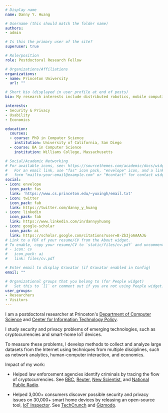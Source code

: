 ```yaml
---
# Display name
name: Danny Y. Huang

# Username (this should match the folder name)
authors:
- admin

# Is this the primary user of the site?
superuser: true

# Role/position
role: Postdoctoral Research Fellow

# Organizations/Affiliations
organizations:
- name: Princeton University
  url: ""

# Short bio (displayed in user profile at end of posts)
bio: My research interests include distributed robotics, mobile computing and programmable matter.

interests:
- Security & Privacy
- Usability
- Economics

education:
  courses:
  - course: PhD in Computer Science
    institution: University of California, San Diego
  - course: BA in Computer Science
    institution: Williams College, Massachusetts

# Social/Academic Networking
# For available icons, see: https://sourcethemes.com/academic/docs/widgets/#icons
#   For an email link, use "fas" icon pack, "envelope" icon, and a link in the
#   form "mailto:your-email@example.com" or "#contact" for contact widget.
social:
- icon: envelope
  icon_pack: fas
  link: 'https://www.cs.princeton.edu/~yuxingh/email.txt'
- icon: twitter
  icon_pack: fab
  link: https://twitter.com/danny_y_huang
- icon: linkedin
  icon_pack: fab
  link: https://www.linkedin.com/in/dannyyhuang
- icon: google-scholar
  icon_pack: ai
  link: https://scholar.google.com/citations?user=B-Zb3joAAAAJ&
# Link to a PDF of your resume/CV from the About widget.
# To enable, copy your resume/CV to `static/files/cv.pdf` and uncomment the lines below.
# - icon: cv
#   icon_pack: ai
#   link: files/cv.pdf

# Enter email to display Gravatar (if Gravatar enabled in Config)
email: ""

# Organizational groups that you belong to (for People widget)
#   Set this to `[]` or comment out if you are not using People widget.
user_groups:
- Researchers
- Visitors
---
```

I am a postdoctoral researcher at Princeton's [Department of Computer Science](https://www.cs.princeton.edu/) and [Center for Information Technology Policy](https://citp.princeton.edu/).

I study security and privacy problems of emerging technologies, such as cryptocurrencies and smart-home IoT devices.

To measure these problems, I develop methods to collect and analyze large datasets from the Internet using techniques from multiple disciplines, such as network analytics, human-computer interaction, and economics.

Impact of my work:

 - Helped law enforcement agencies identify criminals by tracing the flow of cryptocurrencies. See [BBC](https://www.bbc.com/news/technology-40737060), [Reuter](https://www.reuters.com/article/us-usa-trafficking-ads-idUSKCN1AX2RD), [New Scientist](https://www.newscientist.com/article/2145355-ai-uses-bitcoin-trail-to-find-and-help-sex-trafficking-victims/), and [National Public Radio](https://www.kpbs.org/news/2014/feb/28/why-bitcoin-schemers-have-been-hijacking-personal-/).

 - Helped 3,000+ consumers discover possible security and privacy issues on 30,000+ smart home devices by releasing an open-source tool, [IoT Inspector](https://iot-inspector.princeton.edu/). See [TechCrunch](https://techcrunch.com/2019/04/13/spy-on-your-smart-home-with-this-open-source-research-tool/) and [Gizmodo](https://gizmodo.com/this-simple-tool-will-reveal-the-secret-life-of-your-sm-1832264323).
